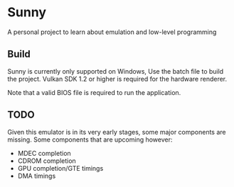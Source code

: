 # Sunny
A personal project to learn about emulation and low-level programming

## Build
Sunny is currently only supported on Windows, Use the batch file to build the project.
Vulkan SDK 1.2 or higher is required for the hardware renderer.

Note that a valid BIOS file is required to run the application.

## TODO
Given this emulator is in its very early stages, some major components are missing.
Some components that are upcoming however:
- MDEC completion
- CDROM completion
- GPU completion/GTE timings
- DMA timings
